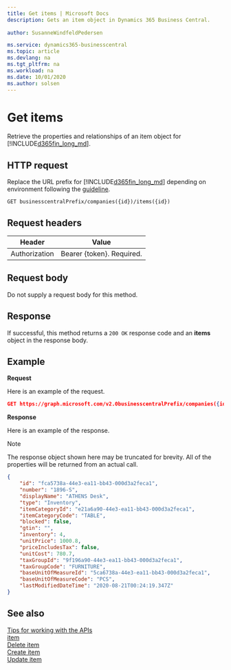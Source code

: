 ```yaml
---
title: Get items | Microsoft Docs
description: Gets an item object in Dynamics 365 Business Central.
 
author: SusanneWindfeldPedersen

ms.service: dynamics365-businesscentral
ms.topic: article
ms.devlang: na
ms.tgt_pltfrm: na
ms.workload: na
ms.date: 10/01/2020
ms.author: solsen
---
```


# Get items
Retrieve the properties and relationships of an item object for [!INCLUDE[d365fin_long_md](../../includes/d365fin_long_md.md)].


## HTTP request
Replace the URL prefix for [!INCLUDE[d365fin_long_md](../../includes/d365fin_long_md.md)] depending on environment following the [guideline](../../v2.0/endpoints-apis-for-dynamics.md).

```
GET businesscentralPrefix/companies({id})/items({id})
```

## Request headers

|Header       |Value                    |
|-------------|-------------------------|
|Authorization|Bearer {token}. Required.|

## Request body
Do not supply a request body for this method.

## Response
If successful, this method returns a ```200 OK``` response code and an **items** object in the response body.

## Example
**Request**

Here is an example of the request.
```json
GET https://graph.microsoft.com/v2.0businesscentralPrefix/companies({id})/items({id})
```

**Response**

Here is an example of the response. 

> [!NOTE]  
>   The response object shown here may be truncated for brevity. All of the properties will be returned from an actual call.

```json
{
    "id": "fca5738a-44e3-ea11-bb43-000d3a2feca1",
    "number": "1896-S",
    "displayName": "ATHENS Desk",
    "type": "Inventory",
    "itemCategoryId": "e21a6a90-44e3-ea11-bb43-000d3a2feca1",
    "itemCategoryCode": "TABLE",
    "blocked": false,
    "gtin": "",
    "inventory": 4,
    "unitPrice": 1000.8,
    "priceIncludesTax": false,
    "unitCost": 780.7,
    "taxGroupId": "9f196a90-44e3-ea11-bb43-000d3a2feca1",
    "taxGroupCode": "FURNITURE",
    "baseUnitOfMeasureId": "5ca6738a-44e3-ea11-bb43-000d3a2feca1",
    "baseUnitOfMeasureCode": "PCS",
    "lastModifiedDateTime": "2020-08-21T00:24:19.347Z"
}

```
## See also
[Tips for working with the APIs](/dynamics365/business-central/dev-itpro/developer/devenv-connect-apps-tips)    
[item](../resources/dynamics_item.md)    
[Delete item](../api/dynamics_item_Delete.md)    
[Create item](../api/dynamics_item_Create.md)    
[Update item](../api/dynamics_item_Update.md)    
